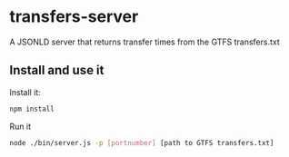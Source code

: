 # transfers-server

A JSONLD server that returns transfer times from the GTFS transfers.txt

## Install and use it

Install it:
```bash
npm install
```

Run it
```bash
node ./bin/server.js -p [portnumber] [path to GTFS transfers.txt]
```
